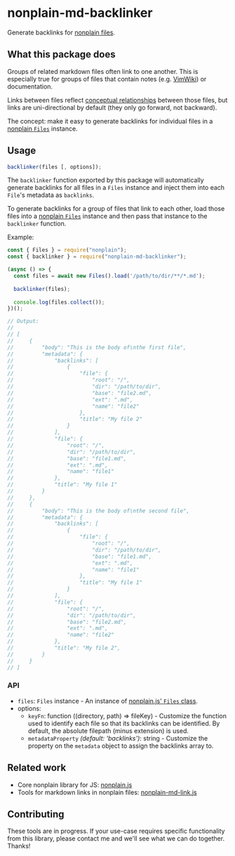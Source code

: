 # nonplain-md-backlinker

Generate backlinks for [nonplain files](https://github.com/nonplain/nonplain.js#what-a-nonplain-file-is).

## What this package does

Groups of related markdown files often link to one another. This is especially true for groups of files that contain notes (e.g. [VimWiki](https://vimwiki.github.io/)) or documentation.

Links between files reflect [conceptual relationships](https://jaredgorski.org/notes/linking-notes-by-title-promotes-conceptual-cohesion) between those files, but links are uni-directional by default (they only go forward, not backward).

The concept: make it easy to generate backlinks for individual files in a [nonplain `Files`](https://github.com/nonplain/nonplain.js#parsing-nonplain-files) instance.

## Usage

```js
backlinker(files [, options]);
```

The `backlinker` function exported by this package will automatically generate backlinks for all files in a `Files` instance and inject them into each `File`'s metadata as `backlinks`.

To generate backlinks for a group of files that link to each other, load those files into a [nonplain `Files`](https://github.com/nonplain/nonplain.js) instance and then pass that instance to the `backlinker` function.

Example:

```js
const { Files } = require("nonplain");
const { backlinker } = require("nonplain-md-backlinker");

(async () => {
  const files = await new Files().load('/path/to/dir/**/*.md');
  
  backlinker(files);
  
  console.log(files.collect());
})();

// Output:
//
// [
//     {
//         "body": "This is the body of\nthe first file",
//         "metadata": {
//             "backlinks": [
//                 {
//                     "file": {
//                         "root": "/",
//                         "dir": "/path/to/dir",
//                         "base": "file2.md",
//                         "ext": ".md",
//                         "name": "file2"
//                     },
//                     "title": "My file 2"
//                 }
//             ],
//             "file": {
//                 "root": "/",
//                 "dir": "/path/to/dir",
//                 "base": "file1.md",
//                 "ext": ".md",
//                 "name": "file1"
//             },
//             "title": "My file 1"
//         }
//     },
//     {
//         "body": "This is the body of\nthe second file",
//         "metadata": {
//             "backlinks": [
//                 {
//                     "file": {
//                         "root": "/",
//                         "dir": "/path/to/dir",
//                         "base": "file1.md",
//                         "ext": ".md",
//                         "name": "file1"
//                     },
//                     "title": "My file 1"
//                 }
//             ],
//             "file": {
//                 "root": "/",
//                 "dir": "/path/to/dir",
//                 "base": "file2.md",
//                 "ext": ".md",
//                 "name": "file2"
//             },
//             "title": "My file 2",
//         }
//     }
// ]
```

### API

- `files`: `Files` instance - An instance of [nonplain.js' `Files` class](https://github.com/nonplain/nonplain.js#parsing-nonplain-files).
- options:
  - `keyFn`: function ((directory, path) => fileKey) - Customize the function used to identify each file so that its backlinks can be identified. By default, the absolute filepath (minus extension) is used.
  - `metadataProperty` _(default: 'backlinks')_: string - Customize the property on the `metadata` object to assign the backlinks array to.

## Related work

- Core nonplain library for JS: [nonplain.js](https://github.com/nonplain/nonplain.js)
- Tools for markdown links in nonplain files: [nonplain-md-link.js](https://github.com/nonplain/nonplain-md-link.js)

## Contributing

These tools are in progress. If your use-case requires specific functionality from this library, please contact me and we'll see what we can do together. Thanks!

